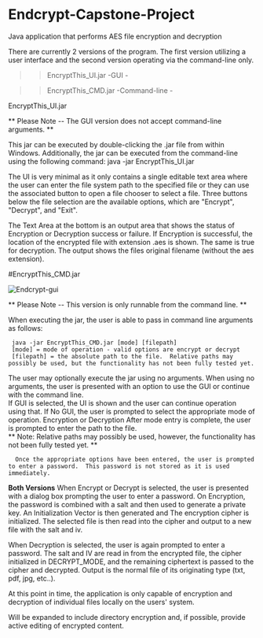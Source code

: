 # Endcrypt-Capstone-Project
Java application that performs AES file encryption and decryption

There are currently 2 versions of the program.  The first version utilizing a user interface and the second version operating  via the command-line only.

 >> EncryptThis_UI.jar -GUI -
 
 >> EncryptThis_CMD.jar -Command-line - 

EncryptThis_UI.jar 

** Please Note --  The GUI version does not accept command-line arguments.  **

This jar can be executed by double-clicking the .jar file from within Windows.  Additionally, the jar can be executed from the command-line using the following command:  java -jar EncryptThis_UI.jar

The UI is very minimal as it only contains a single editable text area where the user can enter the file system path to the specified file or they can use the associated button to open a file chooser to select a file.  Three buttons below the file selection are the available options, which are "Encrypt", "Decrypt", and "Exit".

The Text Area at the bottom is an output area that shows the status of Encryption or Decryption success or failure.  If Encryption is successful, the location of the encrypted file with extension .aes is shown.  The same is true for decryption.  The output shows the files original filename (without the aes extension).

#EncryptThis_CMD.jar

![Endcrypt-gui](https://user-images.githubusercontent.com/42433776/144497932-817e6c8e-6399-45a5-9045-97d06aeb872c.png)


** Please Note -- This version is only runnable from the command line. **

When executing the jar, the user is able to pass in command line arguments as follows:

     java -jar EncryptThis_CMD.jar [mode] [filepath]
     [mode] = mode of operation - valid options are encrypt or decrypt
     [filepath] = the absolute path to the file.  Relative paths may possibly be used, but the functionality has not been fully tested yet.
     
The user may optionally execute the jar using no arguments. 
    When using no arguments, the user is presented with an option to use the GUI or continue with the command line.  
      If GUI is selected, the UI is shown and the user can continue operation using that.
      If No GUI, the user is prompted to select the appropriate mode of operation.  Encryption or Decryption
      After mode entry is complete, the user is prompted to enter the path to the file.  
        **  Note:  Relative paths may possibly be used, however, the functionality has not been fully tested yet. **
        
      Once the appropriate options have been entered, the user is prompted to enter a password.  This password is not stored as it is used immediately. 


**Both Versions**
When Encrypt or Decrypt is selected, the user is presented with a dialog box prompting the user to enter a password. On Encryption, the password is combined with a salt and then used to generate a private key.  An Initialization Vector is then generated and The encryption cipher is initialized.  The selected file is then read into the cipher and output to a new file with the salt and iv.

When Decryption is selected, the user is again prompted to enter a password.  The salt and IV are read in from the encrypted file, the cipher initialized in DECRYPT_MODE, and the remaining ciphertext is passed to the cipher and decrypted.  Output is the normal file of its originating type (txt, pdf, jpg, etc..).


At this point in time, the application is only capable of encryption and decryption of individual files locally on the users' system.

Will be expanded to include directory encryption and, if possible, provide active editing of encrypted content.
